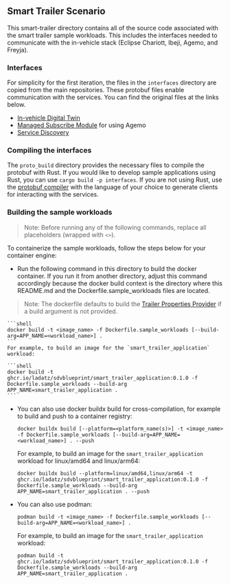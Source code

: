 ## Smart Trailer Scenario

This smart-trailer directory contains all of the source code associated with the smart trailer sample workloads.
This includes the interfaces needed to communicate with the in-vehicle stack (Eclipse Chariott, Ibeji, Agemo,
and Freyja).

### Interfaces

For simplicity for the first iteration, the files in the `interfaces` directory are copied from the main
repositories. These protobuf files enable communication with the services. You can find the
original files at the links below.
- [In-vehicle Digital Twin](https://github.com/eclipse-ibeji/ibeji/blob/0.1.1/interfaces/invehicle_digital_twin/v1)
- [Managed Subscribe Module](https://github.com/eclipse-ibeji/ibeji/tree/0.1.1/interfaces/module/managed_subscribe/v1)
for using Agemo
- [Service Discovery](https://github.com/eclipse-chariott/chariott/tree/0.2.1/service_discovery/proto/core/v1)

### Compiling the interfaces

The `proto_build` directory provides the necessary files to compile the protobuf with Rust. If you
would like to develop sample applications using Rust, you can use `cargo build -p interfaces`. If
you are not using Rust, use the [protobuf compiler](https://grpc.io/docs/protoc-installation/) with
the language of your choice to generate clients for interacting with the services.

### Building the sample workloads

>Note: Before running any of the following commands, replace all placeholders (wrapped with `<>`).

To containerize the sample workloads, follow the steps below for your container engine:

- Run the following command in this directory to build the docker container. If you run it from another
directory, adjust this command accordingly because the docker build context is the directory where this
README.md and the Dockerfile.sample_workloads files are located.

>Note: The dockerfile defaults to build the
[Trailer Properties Provider](./digital_twin_providers/trailer_properties_provider/) if a build
argument is not provided.

    ```shell
    docker build -t <image_name> -f Dockerfile.sample_workloads [--build-arg=APP_NAME=<workload_name>] .
    ```
    For example, to build an image for the `smart_trailer_application` workload:

    ```shell
    docker build -t ghcr.io/ladatz/sdvblueprint/smart_trailer_application:0.1.0 -f Dockerfile.sample_workloads --build-arg APP_NAME=smart_trailer_application .
    ```

- You can also use docker buildx build for cross-compilation, for example to build and push to a container registry:

    ```shell
    docker buildx build [--platform=<platform_name(s)>] -t <image_name> -f Dockerfile.sample_workloads [--build-arg=APP_NAME=<workload_name>] . --push
    ```
    For example, to build an image for the `smart_trailer_application` workload for linux/amd64 and linux/arm64:

    ```shell
    docker buildx build --platform=linux/amd64,linux/arm64 -t ghcr.io/ladatz/sdvblueprint/smart_trailer_application:0.1.0 -f Dockerfile.sample_workloads --build-arg APP_NAME=smart_trailer_application . --push
    ```

- You can also use podman:

    ```shell
    podman build -t <image_name> -f Dockerfile.sample_workloads [--build-arg=APP_NAME=<workload_name>] .
    ```
    For example, to build an image for the `smart_trailer_application` workload:

    ```shell
    podman build -t ghcr.io/ladatz/sdvblueprint/smart_trailer_application:0.1.0 -f Dockerfile.sample_workloads --build-arg APP_NAME=smart_trailer_application .
    ```
